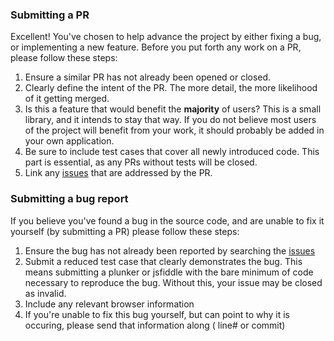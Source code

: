 ### Submitting a PR

Excellent! You've chosen to help advance the project by either fixing a bug, or implementing a new feature. Before you
put forth any work on a PR, please follow these steps:

1. Ensure a similar PR has not already been opened or closed.
1. Clearly define the intent of the PR. The more detail, the more likelihood of it getting merged.
1. Is this a feature that would benefit the **majority** of users? This is a small library, and it intends to stay that
   way. If you do not believe most users of the project will benefit from your work, it should probably be added in your
   own application.
1. Be sure to include test cases that cover all newly introduced code. This part is essential, as any PRs without tests
   will be closed.
1. Link any [issues](https://github.com/chieffancypants/angular-loading-bar/issues) that are addressed by the PR.

### Submitting a bug report

If you believe you've found a bug in the source code, and are unable to fix it yourself (by submitting a PR) please
follow these steps:

1. Ensure the bug has not already been reported by searching
   the [issues](https://github.com/chieffancypants/angular-loading-bar/issues)
1. Submit a reduced test case that clearly demonstrates the bug. This means submitting a plunker or jsfiddle with the
   bare minimum of code necessary to reproduce the bug. Without this, your issue may be closed as invalid.
1. Include any relevant browser information
1. If you're unable to fix this bug yourself, but can point to why it is occuring, please send that information along (
   line# or commit)

